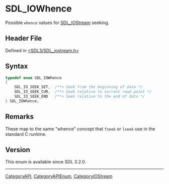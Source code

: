 # SDL_IOWhence

Possible `whence` values for [SDL_IOStream](SDL_IOStream) seeking.

## Header File

Defined in [<SDL3/SDL_iostream.h>](https://github.com/libsdl-org/SDL/blob/main/include/SDL3/SDL_iostream.h)

## Syntax

```c
typedef enum SDL_IOWhence
{
    SDL_IO_SEEK_SET,  /**< Seek from the beginning of data */
    SDL_IO_SEEK_CUR,  /**< Seek relative to current read point */
    SDL_IO_SEEK_END   /**< Seek relative to the end of data */
} SDL_IOWhence;
```

## Remarks

These map to the same "whence" concept that `fseek` or `lseek` use in the
standard C runtime.

## Version

This enum is available since SDL 3.2.0.





----
[CategoryAPI](CategoryAPI), [CategoryAPIEnum](CategoryAPIEnum), [CategoryIOStream](CategoryIOStream)

